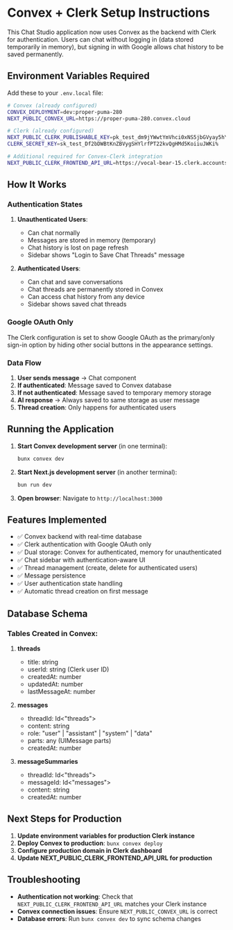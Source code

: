 # Convex + Clerk Setup Instructions

This Chat Studio application now uses Convex as the backend with Clerk for authentication. Users can chat without logging in (data stored temporarily in memory), but signing in with Google allows chat history to be saved permanently.

## Environment Variables Required

Add these to your `.env.local` file:

```bash
# Convex (already configured)
CONVEX_DEPLOYMENT=dev:proper-puma-280
NEXT_PUBLIC_CONVEX_URL=https://proper-puma-280.convex.cloud

# Clerk (already configured)  
NEXT_PUBLIC_CLERK_PUBLISHABLE_KEY=pk_test_dm9jYWwtYmVhci0xNS5jbGVyay5hY2NvdW50cy5kZXYk
CLERK_SECRET_KEY=sk_test_Df2bDWBtKnZBVygSHYlrfPT22kvQgHMd5KoiiuJWKi%

# Additional required for Convex-Clerk integration
NEXT_PUBLIC_CLERK_FRONTEND_API_URL=https://vocal-bear-15.clerk.accounts.dev
```

## How It Works

### Authentication States

1. **Unauthenticated Users**:
   - Can chat normally
   - Messages are stored in memory (temporary)
   - Chat history is lost on page refresh
   - Sidebar shows "Login to Save Chat Threads" message

2. **Authenticated Users**:
   - Can chat and save conversations
   - Chat threads are permanently stored in Convex
   - Can access chat history from any device
   - Sidebar shows saved chat threads

### Google OAuth Only

The Clerk configuration is set to show Google OAuth as the primary/only sign-in option by hiding other social buttons in the appearance settings.

### Data Flow

1. **User sends message** → Chat component
2. **If authenticated**: Message saved to Convex database
3. **If not authenticated**: Message saved to temporary memory storage
4. **AI response** → Always saved to same storage as user message
5. **Thread creation**: Only happens for authenticated users

## Running the Application

1. **Start Convex development server** (in one terminal):
   ```bash
   bunx convex dev
   ```

2. **Start Next.js development server** (in another terminal):
   ```bash
   bun run dev
   ```

3. **Open browser**: Navigate to `http://localhost:3000`

## Features Implemented

- ✅ Convex backend with real-time database
- ✅ Clerk authentication with Google OAuth only
- ✅ Dual storage: Convex for authenticated, memory for unauthenticated
- ✅ Chat sidebar with authentication-aware UI
- ✅ Thread management (create, delete for authenticated users)
- ✅ Message persistence
- ✅ User authentication state handling
- ✅ Automatic thread creation on first message

## Database Schema

### Tables Created in Convex:

1. **threads**
   - title: string
   - userId: string (Clerk user ID)
   - createdAt: number
   - updatedAt: number
   - lastMessageAt: number

2. **messages**
   - threadId: Id<"threads">
   - content: string
   - role: "user" | "assistant" | "system" | "data"
   - parts: any (UIMessage parts)
   - createdAt: number

3. **messageSummaries**
   - threadId: Id<"threads">
   - messageId: Id<"messages">
   - content: string
   - createdAt: number

## Next Steps for Production

1. **Update environment variables for production Clerk instance**
2. **Deploy Convex to production**: `bunx convex deploy`
3. **Configure production domain in Clerk dashboard**
4. **Update NEXT_PUBLIC_CLERK_FRONTEND_API_URL for production**

## Troubleshooting

- **Authentication not working**: Check that `NEXT_PUBLIC_CLERK_FRONTEND_API_URL` matches your Clerk instance
- **Convex connection issues**: Ensure `NEXT_PUBLIC_CONVEX_URL` is correct
- **Database errors**: Run `bunx convex dev` to sync schema changes 